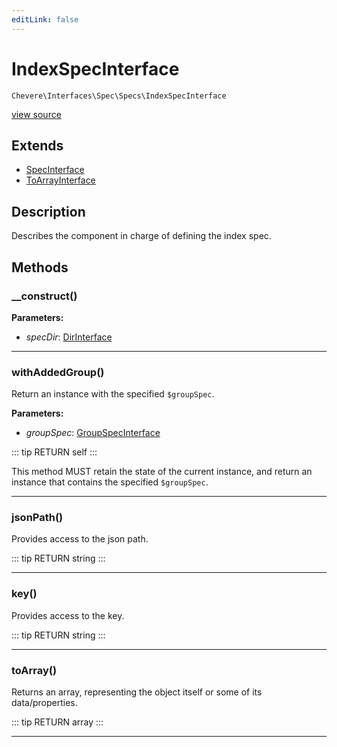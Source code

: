 ```yaml
---
editLink: false
---
```


# IndexSpecInterface

`Chevere\Interfaces\Spec\Specs\IndexSpecInterface`

[view source](https://github.com/chevere/chevere/blob/master/src/Chevere/Interfaces/Spec/Specs/IndexSpecInterface.php)

## Extends

- [SpecInterface](../SpecInterface.md)
- [ToArrayInterface](../../Common/ToArrayInterface.md)

## Description

Describes the component in charge of defining the index spec.

## Methods

### __construct()

**Parameters:**

- *specDir*: [DirInterface](../../Filesystem/DirInterface.md)

---

### withAddedGroup()

Return an instance with the specified `$groupSpec`.

**Parameters:**

- *groupSpec*: [GroupSpecInterface](./GroupSpecInterface.md)

::: tip RETURN
self
:::

This method MUST retain the state of the current instance, and return
an instance that contains the specified `$groupSpec`.

---

### jsonPath()

Provides access to the json path.

::: tip RETURN
string
:::

---

### key()

Provides access to the key.

::: tip RETURN
string
:::

---

### toArray()

Returns an array, representing the object itself or some of its data/properties.

::: tip RETURN
array
:::

---
